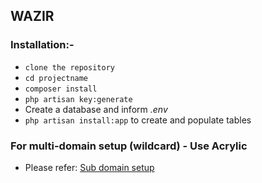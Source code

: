 <h2>WAZIR</h2>

<h3>Installation:-</h3>

<ul>
	<li><code>clone the repository</code></li>
	<li><code>cd projectname</code></li>
	<li><code>composer install</code></li>
	<li><code>php artisan key:generate</code></li>
	<li>Create a database and inform <em>.env</em></li>
	<li><code>php artisan install:app</code> to create and populate tables</li>
</ul>
 
<h3>For multi-domain setup (wildcard) - Use Acrylic</h3>
<ul>
	<li>Please refer: <a href="https://stackoverflow.com/questions/138162/wildcards-in-a-windows-hosts-file">Sub domain setup</a></li>
</ul>
